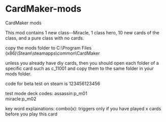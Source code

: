 # CardMaker-mods
CardMaker mods

This mod contains 1 new class--Miracle, 1 class hero, 10 new cards of the class, and a pure class with no cards.

copy the mods folder to C:\Program Files (x86)\Steam\steamapps\common\CardMaker

unless you already have diy cards, then you should open each folder of a specific card such as c_11001 and copy them to the same folder in your mods folder.

code for beta test on steam is 123456123456  

test mode deck codes: 
assassin:p_m01  
miracle:p_m02  

key word explainations: 
combo(x): triggers only if you have played x cards before you play this card
